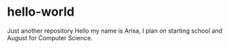 # hello-world
Just another repository
Hello my name is Arisa, I plan on starting school and August for Computer Science. 
